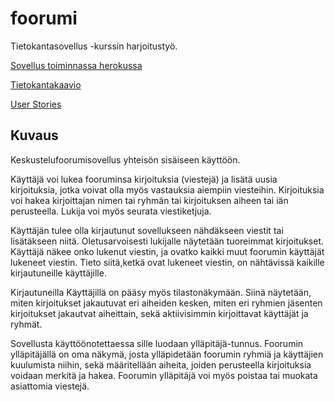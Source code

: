 # foorumi

Tietokantasovellus -kurssin harjoitustyö.

[Sovellus toiminnassa herokussa](https://still-everglades-81805.herokuapp.com)

[Tietokantakaavio](dokumentaatio/Tietokantakaavio.png)

[User Stories](dokumentaatio/UserStories.md)

## Kuvaus

Keskustelufoorumisovellus yhteisön sisäiseen käyttöön.

Käyttäjä voi lukea fooruminsa kirjoituksia (viestejä) ja lisätä uusia kirjoituksia, jotka voivat olla myös vastauksia aiempiin viesteihin. Kirjoituksia voi hakea kirjoittajan nimen tai ryhmän tai kirjoituksen aiheen tai iän perusteella. Lukija voi myös seurata viestiketjuja.

Käyttäjän tulee olla kirjautunut sovellukseen nähdäkseen viestit tai lisätäkseen niitä. Oletusarvoisesti lukijalle näytetään tuoreimmat kirjoitukset. Käyttäjä näkee onko lukenut viestin, ja ovatko kaikki muut foorumin käyttäjät lukeneet viestin. Tieto siitä,ketkä ovat lukeneet viestin, on nähtävissä kaikille kirjautuneille käyttäjille.

Kirjautuneilla Käyttäjillä on pääsy myös tilastonäkymään. Siinä näytetään, miten kirjoitukset jakautuvat eri aiheiden kesken, miten eri ryhmien jäsenten kirjoitukset jakautvat aiheittain, sekä aktiivisimmin kirjoittavat käyttäjät ja ryhmät.

Sovellusta käyttöönotettaessa sille luodaan ylläpitäjä-tunnus. Foorumin ylläpitäjällä on oma näkymä, josta ylläpidetään foorumin ryhmiä ja käyttäjien kuulumista niihin, sekä määritellään aiheita, joiden perusteella kirjoituksia voidaan merkitä ja hakea. Foorumin ylläpitäjä voi myös poistaa tai muokata asiattomia viestejä.
